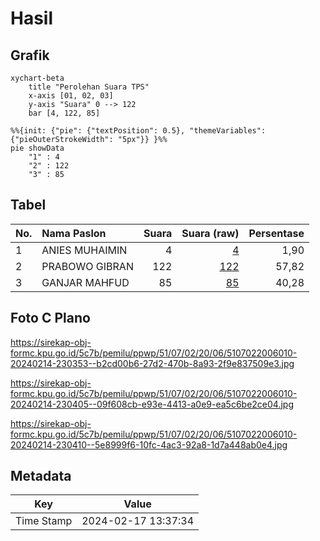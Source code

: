 # Hasil

## Grafik

```mermaid
xychart-beta
    title "Perolehan Suara TPS"
    x-axis [01, 02, 03]
    y-axis "Suara" 0 --> 122
    bar [4, 122, 85]
```

```mermaid
%%{init: {"pie": {"textPosition": 0.5}, "themeVariables": {"pieOuterStrokeWidth": "5px"}} }%%
pie showData
    "1" : 4
    "2" : 122
    "3" : 85
```

## Tabel

| No. | Nama Paslon    | Suara | Suara (raw) | Persentase |
|:--- |:-------------- | -----:| -----------:| ----------:|
| 1   | ANIES MUHAIMIN | 4     | [4][p-1]    | 1,90       |
| 2   | PRABOWO GIBRAN | 122   | [122][p-2]  | 57,82      |
| 3   | GANJAR MAHFUD  | 85    | [85][p-3]   | 40,28      |


[p-1]: https://github.com/gigit-pemilu/pemilu-2024-51-bali/blob/main/pilpres/hitung-suara/sub/51-bali/sub/07-karangasem/sub/02-sidemen/sub/2006-sinduwati/sub/010-tps/sub/paslon-1.txt
[p-2]: https://github.com/gigit-pemilu/pemilu-2024-51-bali/blob/main/pilpres/hitung-suara/sub/51-bali/sub/07-karangasem/sub/02-sidemen/sub/2006-sinduwati/sub/010-tps/sub/paslon-2.txt
[p-3]: https://github.com/gigit-pemilu/pemilu-2024-51-bali/blob/main/pilpres/hitung-suara/sub/51-bali/sub/07-karangasem/sub/02-sidemen/sub/2006-sinduwati/sub/010-tps/sub/paslon-3.txt

## Foto C Plano

https://sirekap-obj-formc.kpu.go.id/5c7b/pemilu/ppwp/51/07/02/20/06/5107022006010-20240214-230353--b2cd00b6-27d2-470b-8a93-2f9e837509e3.jpg

https://sirekap-obj-formc.kpu.go.id/5c7b/pemilu/ppwp/51/07/02/20/06/5107022006010-20240214-230405--09f608cb-e93e-4413-a0e9-ea5c6be2ce04.jpg

https://sirekap-obj-formc.kpu.go.id/5c7b/pemilu/ppwp/51/07/02/20/06/5107022006010-20240214-230410--5e8999f6-10fc-4ac3-92a8-1d7a448ab0e4.jpg


## Metadata

| Key        | Value               |
| ---------- | ------------------- |
| Time Stamp | 2024-02-17 13:37:34 |



